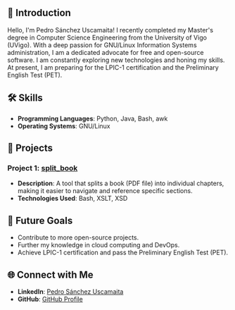 ## 👋 Introduction
Hello, I'm Pedro Sánchez Uscamaita! I recently completed my Master's degree in Computer Science Engineering from the University of Vigo (UVigo). With a deep passion for GNU/Linux Information Systems administration, I am a dedicated advocate for free and open-source software. I am constantly exploring new technologies and honing my skills. At present, I am preparing for the LPIC-1 certification and the Preliminary English Test (PET).

## 🛠 Skills
- **Programming Languages**: Python, Java, Bash, awk
- **Operating Systems**: GNU/Linux

## 📁 Projects
### Project 1: [split_book](https://github.com/pjfsu/split_book)
- **Description**: A tool that splits a book (PDF file) into individual chapters, making it easier to navigate and reference specific sections.
- **Technologies Used**: Bash, XSLT, XSD

## 🚀 Future Goals
- Contribute to more open-source projects.
- Further my knowledge in cloud computing and DevOps.
- Achieve LPIC-1 certification and pass the Preliminary English Test (PET).

## 🌐 Connect with Me
- **LinkedIn**: [Pedro Sánchez Uscamaita](https://www.linkedin.com/in/pedro-sanchez-uscamaita/)
- **GitHub**: [GitHub Profile](https://github.com/pjfsu)
